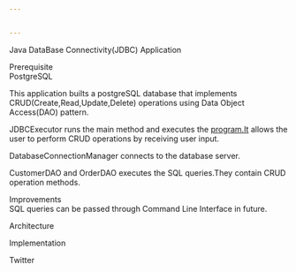 ```yaml
---


---
```


<p>Java DataBase Connectivity(JDBC) Application</p>
<p>Prerequisite<br>
PostgreSQL</p>
<p>This application builts a postgreSQL database that implements CRUD(Create,Read,Update,Delete) operations using Data Object Access(DAO) pattern.</p>
<p>JDBCExecutor runs the main method and executes the <a href="http://program.It">program.It</a> allows the user to perform CRUD operations by receiving user input.</p>
<p>DatabaseConnectionManager connects to the database server.</p>
<p>CustomerDAO and OrderDAO executes the SQL queries.They contain CRUD operation methods.</p>
<p>Improvements<br>
SQL queries can be passed through Command Line Interface in future.</p>
<p>Architecture</p>
<p>Implementation</p>
<p>Twitter</p>

